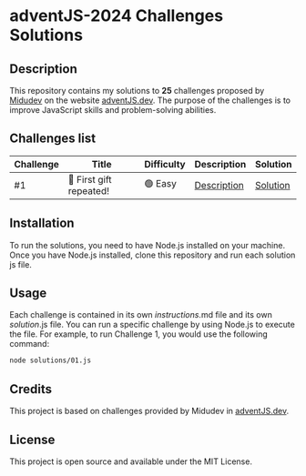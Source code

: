 # adventJS-2024 Challenges Solutions

## Description

This repository contains my solutions to **25** challenges proposed by [Midudev](https://twitter.com/midudev) on the website [adventJS.dev](https://adventjs.dev/). The purpose of the challenges is to improve JavaScript skills and problem-solving abilities.

## Challenges list

| Challenge | Title                   | Difficulty | Description                     | Solution                    |
| --------- | ----------------------- | ---------- | ------------------------------- | --------------------------- |
| #1        | 🎁 First gift repeated! | 🟢 Easy    | [Description](challenges/01.md) | [Solution](solutions/01.js) |

## Installation

To run the solutions, you need to have Node.js installed on your machine. Once you have Node.js installed, clone this repository and run each solution js file.

## Usage

Each challenge is contained in its own _instructions_.md file and its own _solution_.js file. You can run a specific challenge by using Node.js to execute the file. For example, to run Challenge 1, you would use the following command:

```bash
node solutions/01.js
```

## Credits

This project is based on challenges provided by Midudev in [adventJS.dev](https://adventjs.dev/).

## License

This project is open source and available under the MIT License.
